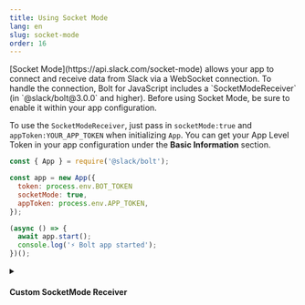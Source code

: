 ```yaml
---
title: Using Socket Mode
lang: en
slug: socket-mode
order: 16
---
```


<div class="section-content">
[Socket Mode](https://api.slack.com/socket-mode) allows your app to connect and receive data from Slack via a WebSocket connection. To handle the connection, Bolt for JavaScript includes a `SocketModeReceiver` (in `@slack/bolt@3.0.0` and higher). Before using Socket Mode, be sure to enable it within your app configuration. 

To use the `SocketModeReceiver`, just pass in `socketMode:true` and `appToken:YOUR_APP_TOKEN` when initializing `App`. You can get your App Level Token in your app configuration under the **Basic Information** section.
</div>

```javascript
const { App } = require('@slack/bolt');

const app = new App({
  token: process.env.BOT_TOKEN
  socketMode: true,
  appToken: process.env.APP_TOKEN,
});

(async () => {
  await app.start();
  console.log('⚡️ Bolt app started');
})();
```

<details class="secondary-wrapper">
<summary class="section-head" markdown="0">
<h4 class="section-head">Custom SocketMode Receiver</h4>
</summary>

<div class="secondary-content" markdown="0">
You can define a custom `SocketModeReceiver` by importing it from `@slack/bolt`.

</div>

```javascript
const { App, SocketModeReceiver } = require('@slack/bolt');

const socketModeReceiver = new SocketModeReceiver({
  appToken: process.env.APP_TOKEN,

  // enable the following if you want to use OAuth
  // clientId: process.env.CLIENT_ID,
  // clientSecret: process.env.CLIENT_SECRET,
  // stateSecret: 'my-state-secret',
  // scopes: ['channels:read', 'chat:write', 'app_mentions:read', 'channels:manage', 'commands'],
});

const app = new App({
  receiver: socketModeReceiver,
  // disable token line below if using OAuth
  token: process.env.BOT_TOKEN
});

(async () => {
  await app.start();
  console.log('⚡️ Bolt app started');
})();
```

</details>
